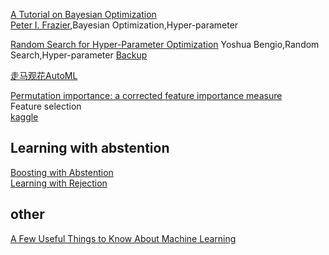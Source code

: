 
[A Tutorial on Bayesian Optimization](https://arxiv.org/pdf/1807.02811.pdf)  
[Peter I. Frazier](https://people.orie.cornell.edu/pfrazier/),Bayesian Optimization,Hyper-parameter


[Random Search for Hyper-Parameter Optimization](https://www.jmlr.org/papers/volume13/bergstra12a/bergstra12a.pdf)
Yoshua Bengio,Random Search,Hyper-parameter
[Backup](https://1drv.ms/b/s!ArvGoDOaycVx-AI32Py_kdcG2WuZ?e=DQ5iEU)

[走马观花AutoML](https://zhuanlan.zhihu.com/p/212512984)

[Permutation importance: a corrected feature importance measure](https://watermark.silverchair.com/btq134.pdf?token=AQECAHi208BE49Ooan9kkhW_Ercy7Dm3ZL_9Cf3qfKAc485ysgAAAr0wggK5BgkqhkiG9w0BBwagggKqMIICpgIBADCCAp8GCSqGSIb3DQEHATAeBglghkgBZQMEAS4wEQQMuKHj3itNObPuJmTjAgEQgIICcNqJNZp4xyIWpoGiOGDxoB44bj5aPGAtTTkpS1KeBqysSaGCahEwxeiZ5ExGfbV9XoxxdyueE-H8EW0qBkr2vvE2BpI9MPnl5Uk_ScoyC0ZsFxb2VVB8ZW1xlXOP-CMlxEipvbUvbp3bNg_OPNP0omvW7rK2Xnu3rm4CiYyzElzoL0x2YcMJgIWLNaXX-Dg6MnCL2P27SnvVuLJLD0bJ-tZjUzb_wVEO7JcEtS-bYGrlIhGNDxyeDSp_Ye5S_uMilO6v_EB92nCd0wLtInZQA4okHio_a_C6Rthj-MmT5I8wpyhOseiTqKAeDmasdYQMhmMWvG_91_qnFX_o-Yh4tcyQj50VYzeH4rZWuOelMEENUQr7fZwqbS7xlIUfAIaScTwd2iOavbCksklMg8cdTEO2sCddgtnCuypPsrp25hFQLv2V0ex1jQFNSoZtaznAOVJoXxkaP3o_FTNrwDlSisffwjX9KXj7_JKTXmS_HnjWJweYwNYTDX_7_f2d4q1jmz5SWbjxHTXG9WGeNsuZECcnhhzdX2NTQwrwM5VPUjP06YthqzwwaWGffSI4OFbQPfBSo1DbtGJE-C5H97xZ-ylnCsRCo2ACvNImHV8GGeyvjK5Zg1urBaWSIg8xW2045yJBXFPOfALwR2bY-GR0N9dEkLG-KQtrB9zke7p8y7pgnXXU5b7XgoYyD6EWLnxwiETb0foNvjiZYF-TdoKJz441rIxS5_UCvl4qq2GUUrhlBUHWaXTJ9GNrLEfBnOKbThVxDz52LyTf6M2kmVCUcY5IJyl0MeuJYr15k_v-XYfrWyxeDcet44gXXa18Bs1X5Q)  
Feature selection  
[kaggle](https://www.kaggle.com/dansbecker/permutation-importance)


## Learning with abstention
[Boosting with Abstention](https://cs.nyu.edu/~mohri/pub/rboost.pdf)  
[Learning with Rejection](https://cs.nyu.edu/~mohri/pub/rej.pdf)  
## other
[A Few Useful Things to Know About Machine Learning](https://homes.cs.washington.edu/~pedrod/papers/cacm12.pdf)
